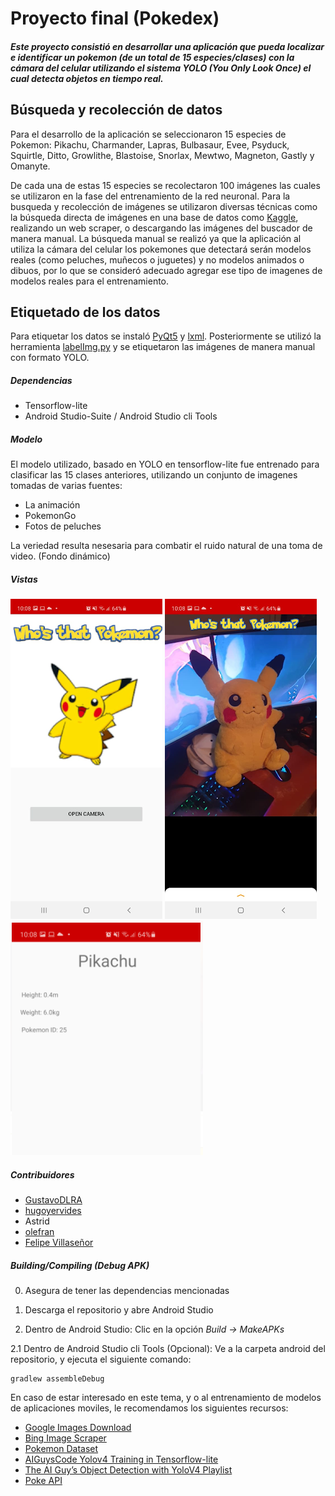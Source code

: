 # Proyecto final (Pokedex)

##### Este proyecto consistió en desarrollar una aplicación que pueda localizar e identificar un pokemon (de un total de 15 especies/clases) con la cámara del celular utilizando el sistema  YOLO (You Only Look Once) el cual detecta objetos en tiempo real.

## Búsqueda y recolección de datos
Para el desarrollo de la aplicación se seleccionaron 15 especies de Pokemon: Pikachu, Charmander, Lapras, Bulbasaur, Evee, Psyduck, Squirtle, Ditto, Growlithe, Blastoise, Snorlax, Mewtwo, Magneton, Gastly y Omanyte.

De cada una de estas 15 especies se recolectaron 100 imágenes las cuales se utilizaron en la fase del entrenamiento de la red neuronal. Para la busqueda y recolección de imágenes se utilizaron diversas técnicas como la búsqueda directa de imágenes en una base de datos como [Kaggle](https://www.kaggle.com/lantian773030/pokemonclassification), realizando un web scraper, o descargando las imágenes del buscador de manera manual. La búsqueda manual se realizó ya que la aplicación al utiliza la cámara del celular los pokemones que detectará serán modelos reales (como peluches, muñecos o juguetes) y no modelos animados o dibuos, por lo que se consideró adecuado agregar ese tipo de imagenes de modelos reales para el entrenamiento.

## Etiquetado de los datos
Para etiquetar los datos se instaló [PyQt5](https://www.riverbankcomputing.com/software/pyqt/download) y [lxml](https://lxml.de/installation.html). Posteriormente se utilizó la herramienta [labelImg.py](https://github.com/tzutalin/labelImg#labelimg) y se etiquetaron las imágenes de manera manual con formato YOLO.

##### Dependencias
* Tensorflow-lite
* Android Studio-Suite / Android Studio cli Tools

##### Modelo 
El modelo utilizado, basado en YOLO en tensorflow-lite fue entrenado para clasificar las 15 clases anteriores, utilizando un conjunto de imagenes tomadas de varias fuentes:
* La animación
* PokemonGo
* Fotos de peluches

La veriedad resulta nesesaria para combatir el ruido natural de una toma de video. (Fondo dinámico)


##### Vistas
![](view2.png)
![](view3.png)
![](view1.png)

##### Contribuidores
* [GustavoDLRA](https://github.com/GustavoDLRA)
* [hugoyervides](https://github.com/hugoyervides)
* Astrid
* [olefran](https://github.com/olefran)
* [Felipe Villaseñor](https://github.com/Felipev201)

##### Building/Compiling (Debug APK)

0. Asegura de tener las dependencias mencionadas

1. Descarga el repositorio y abre Android Studio

2. Dentro de Android Studio:
Clic en la opción *Build -> MakeAPKs*

2.1 Dentro de Android Studio cli Tools (Opcional):
Ve a la carpeta android del repositorio, y ejecuta el siguiente comando:
```
gradlew assembleDebug
```


En caso de estar interesado en este tema, y o al entrenamiento de modelos de aplicaciones moviles, le recomendamos los siguientes recursos:

- [Google Images Download](https://github.com/Joeclinton1/google-images-download)
- [Bing Image Scraper](https://gist.github.com/stephenhouser/c5e2b921c3770ed47eb3b75efbc94799)
- [Pokemon Dataset](https://www.kaggle.com/thedagger/pokemon-generation-one)
- [AIGuysCode Yolov4 Training in Tensorflow-lite](https://github.com/theAIGuysCode/tensorflow-yolov4-tflite)
- [The AI Guy’s Object Detection with YoloV4 Playlist](https://www.youtube.com/watch?v=mmj3nxGT2YQ&list=PLKHYJbyeQ1a3tMm-Wm6YLRzfW1UmwdUIN&index=2)
- [Poke API](https://pokeapi.co/)
